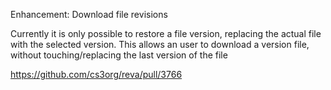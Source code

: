Enhancement: Download file revisions

Currently it is only possible to restore a file version,
replacing the actual file with the selected version.
This allows an user to download a version file,
without touching/replacing the last version of the file

https://github.com/cs3org/reva/pull/3766